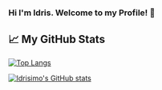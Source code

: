 ### Hi I'm Idris. Welcome to my Profile! 👋 

## &#x1f4c8; My GitHub Stats

[![Top Langs](https://github-readme-stats.vercel.app/api/top-langs/?username=idrisimo&hide=java,html,css&theme=radical)](https://github.com/anuraghazra/github-readme-stats)

[![Idrisimo's GitHub stats](https://github-readme-stats.vercel.app/api?username=idrisimo&theme=radical)](https://github.com/anuraghazra/github-readme-stats)
